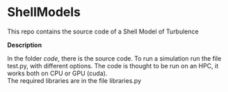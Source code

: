 # ShellModels
This repo contains the source code of a Shell Model of Turbulence  

**Description**

In the folder *code*, there is the source code. 
To run a simulation run the file test.py, with different options. 
The code is thought to be run on an HPC, it works both on CPU or GPU (cuda).  
The required libraries are in the file libraries.py
